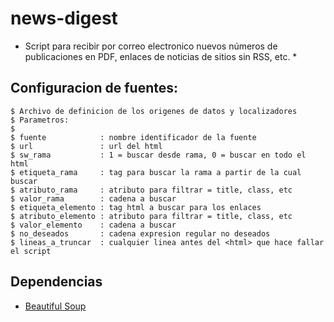 news-digest
===========

* Script para recibir por correo electronico nuevos números de publicaciones en PDF, enlaces de noticias de sitios sin RSS, etc. *

## Configuracion de fuentes:

    $ Archivo de definicion de los origenes de datos y localizadores
    $ Parametros:
    $ 
    $ fuente            : nombre identificador de la fuente
    $ url               : url del html
    $ sw_rama           : 1 = buscar desde rama, 0 = buscar en todo el html
    $ etiqueta_rama     : tag para buscar la rama a partir de la cual buscar
    $ atributo_rama     : atributo para filtrar = title, class, etc
    $ valor_rama        : cadena a buscar
    $ etiqueta_elemento : tag html a buscar para los enlaces
    $ atributo_elemento : atributo para filtrar = title, class, etc
    $ valor_elemento    : cadena a buscar
    $ no_deseados       : cadena expresion regular no deseados
    $ lineas_a_truncar  : cualquier linea antes del <html> que hace fallar el script

## Dependencias

- [Beautiful Soup](http://www.crummy.com/software/BeautifulSoup/)

